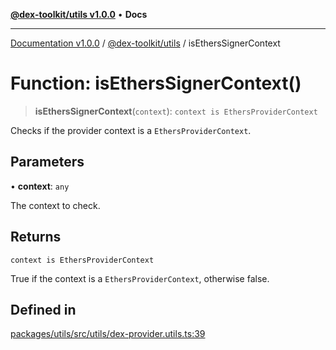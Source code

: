 [**@dex-toolkit/utils v1.0.0**](../README.md) • **Docs**

***

[Documentation v1.0.0](../../../packages.md) / [@dex-toolkit/utils](../README.md) / isEthersSignerContext

# Function: isEthersSignerContext()

> **isEthersSignerContext**(`context`): `context is EthersProviderContext`

Checks if the provider context is a `EthersProviderContext`.

## Parameters

• **context**: `any`

The context to check.

## Returns

`context is EthersProviderContext`

True if the context is a `EthersProviderContext`, otherwise false.

## Defined in

[packages/utils/src/utils/dex-provider.utils.ts:39](https://github.com/niZmosis/dex-toolkit/blob/3d8b41b44787b30fbea5de3ab4737662ffb61bc8/packages/utils/src/utils/dex-provider.utils.ts#L39)
